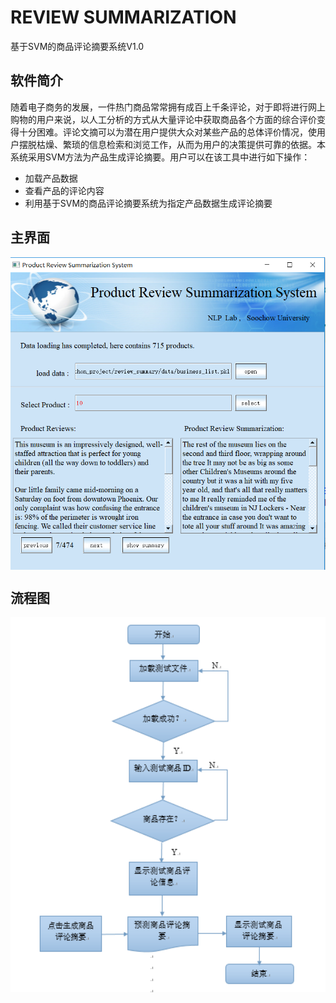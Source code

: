 # REVIEW SUMMARIZATION
基于SVM的商品评论摘要系统V1.0
## 软件简介
随着电子商务的发展，一件热门商品常常拥有成百上千条评论，对于即将进行网上购物的用户来说，以人工分析的方式从大量评论中获取商品各个方面的综合评价变得十分困难。评论文摘可以为潜在用户提供大众对某些产品的总体评价情况，使用户摆脱枯燥、繁琐的信息检索和浏览工作，从而为用户的决策提供可靠的依据。本系统采用SVM方法为产品生成评论摘要。用户可以在该工具中进行如下操作：
- 加载产品数据  
- 查看产品的评论内容  
- 利用基于SVM的商品评论摘要系统为指定产品数据生成评论摘要
## 主界面  
<img src='./picture/1.png' winth = '500' height = '500' div align = center>  

## 流程图
<img src='./picture/2.png' winth = '500' height = '600' div align = center>
